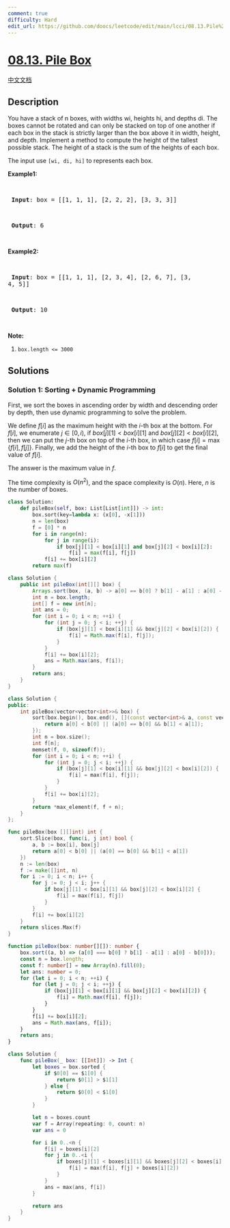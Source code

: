 ```yaml
---
comment: true
difficulty: Hard
edit_url: https://github.com/doocs/leetcode/edit/main/lcci/08.13.Pile%20Box/README_EN.md
---
```


# [08.13. Pile Box](https://leetcode.cn/problems/pile-box-lcci)

[中文文档](/lcci/08.13.Pile%20Box/README.md)

## Description

<p>You have a stack of n boxes, with widths wi, heights hi, and depths di. The boxes cannot be rotated and can only be stacked on top of one another if each box in the stack is strictly larger than the box above it in width, height, and depth. Implement a method to compute the height of the tallest possible stack. The height of a stack is the sum of the heights of each box.</p>
<p>The input use <code>[wi, di, hi]</code>&nbsp;to represents each box.</p>
<p><strong>Example1:</strong></p>
<pre>

<strong> Input</strong>: box = [[1, 1, 1], [2, 2, 2], [3, 3, 3]]

<strong> Output</strong>: 6

</pre>
<p><strong>Example2:</strong></p>
<pre>

<strong> Input</strong>: box = [[1, 1, 1], [2, 3, 4], [2, 6, 7], [3, 4, 5]]

<strong> Output</strong>: 10

</pre>
<p><strong>Note:</strong></p>
<ol>
	<li><code>box.length &lt;= 3000</code></li>
</ol>

## Solutions

### Solution 1: Sorting + Dynamic Programming

First, we sort the boxes in ascending order by width and descending order by depth, then use dynamic programming to solve the problem.

We define $f[i]$ as the maximum height with the $i$-th box at the bottom. For $f[i]$, we enumerate $j \in [0, i)$, if $box[j][1] < box[i][1]$ and $box[j][2] < box[i][2]$, then we can put the $j$-th box on top of the $i$-th box, in which case $f[i] = \max\{f[i], f[j]\}$. Finally, we add the height of the $i$-th box to $f[i]$ to get the final value of $f[i]$.

The answer is the maximum value in $f$.

The time complexity is $O(n^2)$, and the space complexity is $O(n)$. Here, $n$ is the number of boxes.

<!-- tabs:start -->

```python
class Solution:
    def pileBox(self, box: List[List[int]]) -> int:
        box.sort(key=lambda x: (x[0], -x[1]))
        n = len(box)
        f = [0] * n
        for i in range(n):
            for j in range(i):
                if box[j][1] < box[i][1] and box[j][2] < box[i][2]:
                    f[i] = max(f[i], f[j])
            f[i] += box[i][2]
        return max(f)
```

```java
class Solution {
    public int pileBox(int[][] box) {
        Arrays.sort(box, (a, b) -> a[0] == b[0] ? b[1] - a[1] : a[0] - b[0]);
        int n = box.length;
        int[] f = new int[n];
        int ans = 0;
        for (int i = 0; i < n; ++i) {
            for (int j = 0; j < i; ++j) {
                if (box[j][1] < box[i][1] && box[j][2] < box[i][2]) {
                    f[i] = Math.max(f[i], f[j]);
                }
            }
            f[i] += box[i][2];
            ans = Math.max(ans, f[i]);
        }
        return ans;
    }
}
```

```cpp
class Solution {
public:
    int pileBox(vector<vector<int>>& box) {
        sort(box.begin(), box.end(), [](const vector<int>& a, const vector<int>& b) {
            return a[0] < b[0] || (a[0] == b[0] && b[1] < a[1]);
        });
        int n = box.size();
        int f[n];
        memset(f, 0, sizeof(f));
        for (int i = 0; i < n; ++i) {
            for (int j = 0; j < i; ++j) {
                if (box[j][1] < box[i][1] && box[j][2] < box[i][2]) {
                    f[i] = max(f[i], f[j]);
                }
            }
            f[i] += box[i][2];
        }
        return *max_element(f, f + n);
    }
};
```

```go
func pileBox(box [][]int) int {
	sort.Slice(box, func(i, j int) bool {
		a, b := box[i], box[j]
		return a[0] < b[0] || (a[0] == b[0] && b[1] < a[1])
	})
	n := len(box)
	f := make([]int, n)
	for i := 0; i < n; i++ {
		for j := 0; j < i; j++ {
			if box[j][1] < box[i][1] && box[j][2] < box[i][2] {
				f[i] = max(f[i], f[j])
			}
		}
		f[i] += box[i][2]
	}
	return slices.Max(f)
}
```

```ts
function pileBox(box: number[][]): number {
    box.sort((a, b) => (a[0] === b[0] ? b[1] - a[1] : a[0] - b[0]));
    const n = box.length;
    const f: number[] = new Array(n).fill(0);
    let ans: number = 0;
    for (let i = 0; i < n; ++i) {
        for (let j = 0; j < i; ++j) {
            if (box[j][1] < box[i][1] && box[j][2] < box[i][2]) {
                f[i] = Math.max(f[i], f[j]);
            }
        }
        f[i] += box[i][2];
        ans = Math.max(ans, f[i]);
    }
    return ans;
}
```

```swift
class Solution {
    func pileBox(_ box: [[Int]]) -> Int {
        let boxes = box.sorted {
            if $0[0] == $1[0] {
                return $0[1] > $1[1]
            } else {
                return $0[0] < $1[0]
            }
        }

        let n = boxes.count
        var f = Array(repeating: 0, count: n)
        var ans = 0

        for i in 0..<n {
            f[i] = boxes[i][2]
            for j in 0..<i {
                if boxes[j][1] < boxes[i][1] && boxes[j][2] < boxes[i][2] {
                    f[i] = max(f[i], f[j] + boxes[i][2])
                }
            }
            ans = max(ans, f[i])
        }

        return ans
    }
}
```

<!-- tabs:end -->

<!-- end -->
